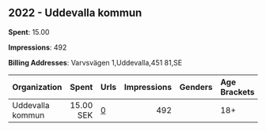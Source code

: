## 2022 - Uddevalla kommun 
**Spent**: 15.00

**Impressions**: 492

**Billing Addresses**: Varvsvägen 1,Uddevalla,451 81,SE

|Organization|Spent|Urls|Impressions|Genders|Age Brackets|Country Codes|
|:---|---:|:---|---:|:---|:---|:---|
|Uddevalla kommun|15.00 SEK|[0](https://www.snap.com/political-ads/asset/0f63cdabd313419ce8504827b5482aa84ebc95d3909c3c322d14f4c2293be09a?mediaType=mp4)|492||18+|sweden|
